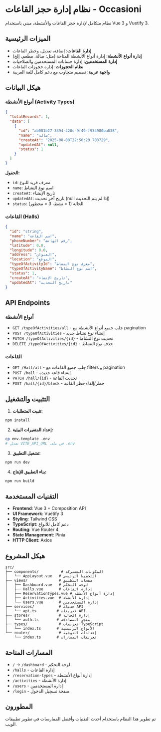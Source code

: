 # نظام إدارة حجز القاعات - Occasioni

نظام متكامل لإدارة حجز القاعات والأنشطة، مبني باستخدام Vue 3 و Vuetify 3.

## الميزات الرئيسية

- **إدارة القاعات**: إضافة، تعديل، وحظر القاعات
- **إدارة أنواع الأنشطة**: إدارة أنواع الأنشطة المتاحة (مثل: صالة، مطعم، إلخ)
- **إدارة المستخدمين**: إدارة حسابات المستخدمين والصلاحيات
- **نظام الحجوزات**: إدارة حجوزات القاعات
- **واجهة عربية**: تصميم متجاوب مع دعم كامل للغة العربية

## هيكل البيانات

### أنواع الأنشطة (Activity Types)
```json
{
  "totalRecords": 1,
  "data": [
    {
      "id": "ab081b27-3394-420c-9f49-f934980ba838",
      "name": "صالة",
      "createAt": "2025-08-08T22:50:29.703729",
      "updatedAt": null,
      "status": 1
    }
  ]
}
```

**الحقول:**
- `id`: معرف فريد للنوع
- `name`: اسم نوع النشاط
- `createAt`: تاريخ الإنشاء
- `updatedAt`: تاريخ آخر تحديث (null إذا لم يتم التحديث)
- `status`: الحالة (1 = نشط، 3 = محظور)

### القاعات (Halls)
```json
{
  "id": "string",
  "name": "اسم القاعة",
  "phoneNumber": "رقم الهاتف",
  "latitude": 0.0,
  "longitude": 0.0,
  "address": "العنوان",
  "location": "الموقع",
  "typeOfActivityId": "معرف نوع النشاط",
  "typeOfActivityName": "اسم نوع النشاط",
  "status": 1,
  "createAt": "تاريخ الإنشاء",
  "updatedAt": "تاريخ التحديث"
}
```

## API Endpoints

### أنواع الأنشطة
- `GET /typeOfActivities/all` - جلب جميع أنواع الأنشطة مع pagination
- `POST /typeOfActivities` - إنشاء نوع نشاط جديد
- `PATCH /typeOfActivities/{id}` - تحديث نوع النشاط
- `DELETE /typeOfActivities/{id}` - حذف نوع النشاط

### القاعات
- `GET /Hall/all` - جلب جميع القاعات مع filters و pagination
- `POST /hall` - إنشاء قاعة جديدة
- `PATCH /hall/{id}` - تحديث القاعة
- `POST /hall/{id}/block` - حظر/إلغاء حظر القاعة

## التثبيت والتشغيل

1. **تثبيت المتطلبات:**
```bash
npm install
```

2. **إعداد المتغيرات البيئية:**
```bash
cp env.template .env
# تعديل VITE_API_URL في ملف .env
```

3. **تشغيل التطبيق:**
```bash
npm run dev
```

4. **بناء التطبيق للإنتاج:**
```bash
npm run build
```

## التقنيات المستخدمة

- **Frontend**: Vue 3 + Composition API
- **UI Framework**: Vuetify 3
- **Styling**: Tailwind CSS
- **TypeScript**: دعم كامل للأنواع
- **Routing**: Vue Router 4
- **State Management**: Pinia
- **HTTP Client**: Axios

## هيكل المشروع

```
src/
├── components/          # المكونات المشتركة
│   └── AppLayout.vue   # التخطيط الرئيسي
├── views/              # صفحات التطبيق
│   ├── Dashboard.vue   # لوحة التحكم
│   ├── Halls.vue       # إدارة القاعات
│   ├── ReservationTypes.vue # إدارة أنواع الأنشطة
│   ├── Activities.vue  # إدارة الأنشطة
│   └── Users.vue       # إدارة المستخدمين
├── services/           # خدمات API
│   └── api.ts         # تعريفات API
├── stores/             # إدارة الحالة
│   └── auth.ts        # متجر المصادقة
├── types/              # تعريفات TypeScript
│   └── index.ts       # الأنواع الرئيسية
└── router/             # إعدادات التوجيه
    └── index.ts       # تعريفات المسارات
```

## المسارات المتاحة

- `/` → `/dashboard` - لوحة التحكم
- `/halls` - إدارة القاعات
- `/reservation-types` - إدارة أنواع الأنشطة
- `/activities` - إدارة الأنشطة
- `/users` - إدارة المستخدمين
- `/login` - صفحة تسجيل الدخول

## المطورون

تم تطوير هذا النظام باستخدام أحدث التقنيات وأفضل الممارسات في تطوير تطبيقات الويب.
